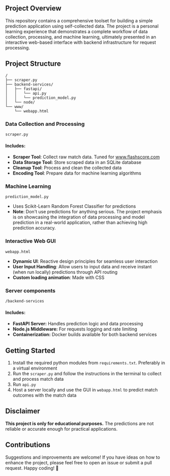 ## Project Overview
This repository contains a comprehensive toolset for building a simple prediction application using self-collected data. The project is a personal learning experience that demonstrates a complete workflow of data collection, processing, and machine learning, ultimately presented in an interactive web-based interface with backend infrastructure for request processing.

## Project Structure
```
/
├── scraper.py
├── backend-services/
│   ├── fastapi/
│   │   └── api.py
│   │   └── prediction_model.py
│   └── node/
└── www/
    └── webapp.html
```
### Data Collection and Processing 
`scraper.py`
#### Includes:
- **Scraper Tool**: Collect raw match data. Tuned for www.flashscore.com
- **Data Storage Tool:** Store scraped data in an SQLite database
- **Cleanup Tool**: Process and clean the collected data
- **Encoding Tool**: Prepare data for machine learning algorithms


### Machine Learning
`prediction_model.py`
- Uses Scikit-Learn Random Forest Classifier for predictions
- **Note**: Don't use predictions for anything serious. The project emphasis is on showcasing the integration of data processing and model prediction in a real-world application, rather than achieving high prediction accuracy.


### Interactive Web GUI
`webapp.html`
- **Dynamic UI**: Reactive design principles for seamless user interaction
- **User Input Handling**: Allow users to input data and receive instant (when run locally) predictions through API routing
- **Custom loading animation**: Made with CSS


### Server components
`/backend-services`
#### Includes:
- **FastAPI Server:** Handles prediction logic and data processing
- **Node.js Middleware:** For requests logging and rate limiting
- **Containerization:** Docker builds available for both backend services


## Getting Started
1. Install the required python modules from `requirements.txt`. Preferably in a virtual environment
2. Run the `scraper.py` and follow the instructions in the terminal to collect and process match data
3. Run `api.py`
4. Host a server locally and use the GUI in `webapp.html` to predict match outcomes with the match data

 
## Disclaimer
**This project is only for educational purposes.** The predictions are not reliable or accurate enough for practical applications.


## Contributions
Suggestions and improvements are welcome! If you have ideas on how to enhance the project, please feel free to open an issue or submit a pull request. Happy coding! 🚀
